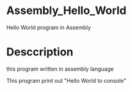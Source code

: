 # Assembly_Hello_World
Hello World program in Assembly

# Desccription
this program written in assembly language

This program print out "Hello World to console"
